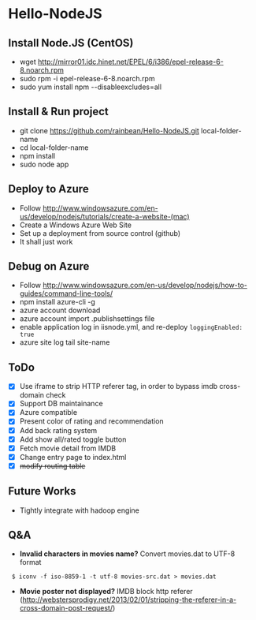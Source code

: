 Hello-NodeJS
============

Install Node.JS (CentOS)
--------------
- wget http://mirror01.idc.hinet.net/EPEL/6/i386/epel-release-6-8.noarch.rpm
- sudo rpm -i epel-release-6-8.noarch.rpm
- sudo yum install npm --disableexcludes=all

Install & Run project
--------------
- git clone https://github.com/rainbean/Hello-NodeJS.git local-folder-name
- cd local-folder-name
- npm install
- sudo node app

Deploy to Azure
--------------
- Follow http://www.windowsazure.com/en-us/develop/nodejs/tutorials/create-a-website-(mac)
- Create a Windows Azure Web Site
- Set up a deployment from source control (github)
- It shall just work

Debug on Azure
--------------
- Follow http://www.windowsazure.com/en-us/develop/nodejs/how-to-guides/command-line-tools/
- npm install azure-cli -g
- azure account download
- azure account import .publishsettings file
- enable application log in iisnode.yml, and re-deploy
`loggingEnabled: true`
- azure site log tail site-name

ToDo
--------------
- [x] Use iframe to strip HTTP referer tag, in order to bypass imdb cross-domain check
- [x] Support DB maintainance
- [x] Azure compatible
- [x] Present color of rating and recommendation 
- [x] Add back rating system
- [x] Add show all/rated toggle button
- [x] Fetch movie detail from IMDB
- [x] Change entry page to index.html
- [x] ~~modify routing table~~

Future Works
--------------
- Tightly integrate with hadoop engine

Q&A
--------------
- **Invalid characters in movies name?** Convert movies.dat to UTF-8 format
```
 $ iconv -f iso-8859-1 -t utf-8 movies-src.dat > movies.dat
```
- **Movie poster not displayed?** IMDB block http referer (http://webstersprodigy.net/2013/02/01/stripping-the-referer-in-a-cross-domain-post-request/)

